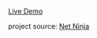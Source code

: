 [Live Demo](https://hassanelnaggar99.github.io/PSD-to-HTML-CSS-Responsive/)

project source:
  [Net Ninja](https://www.youtube.com/playlist?list=PL4cUxeGkcC9j-0YIv3EDq58-B1yZWvw8_)

